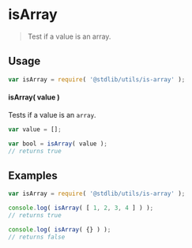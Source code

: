 isArray
===
> Test if a value is an array.


<!-- <usage> -->
## Usage

``` javascript
var isArray = require( '@stdlib/utils/is-array' );
```


#### isArray( value )

Tests if a value is an `array`.

``` javascript
var value = [];

var bool = isArray( value );
// returns true
```
<!-- </usage> -->

<!-- <examples> -->
## Examples


``` javascript
var isArray = require( '@stdlib/utils/is-array' );

console.log( isArray( [ 1, 2, 3, 4 ] ) );
// returns true

console.log( isArray( {} ) );
// returns false
```
<!-- </examples> -->

<!-- <links> -->
<!-- </links> -->
